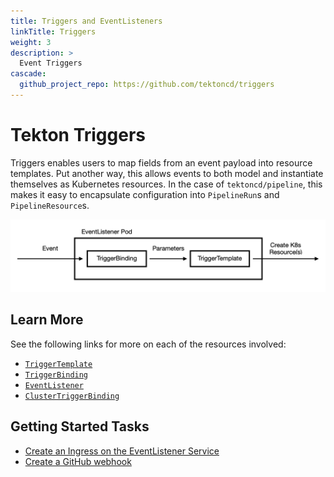 ```yaml
---
title: Triggers and EventListeners
linkTitle: Triggers
weight: 3
description: >
  Event Triggers
cascade:
  github_project_repo: https://github.com/tektoncd/triggers
---
```

# Tekton Triggers

Triggers enables users to map fields from an event payload into resource
templates. Put another way, this allows events to both model and instantiate
themselves as Kubernetes resources. In the case of `tektoncd/pipeline`, this
makes it easy to encapsulate configuration into `PipelineRun`s and
`PipelineResource`s.

![TriggerFlow](https://github.com/tektoncd/triggers/blob/master/images/TriggerFlow.png?raw=true)

## Learn More

See the following links for more on each of the resources involved:

- [`TriggerTemplate`](/vault/Triggers-v0.6.1/triggertemplates/)
- [`TriggerBinding`](/vault/Triggers-v0.6.1/triggerbindings/)
- [`EventListener`](/vault/Triggers-v0.6.1/eventlisteners/)
- [`ClusterTriggerBinding`](/vault/Triggers-v0.6.1/clustertriggerbindings/)

## Getting Started Tasks

- [Create an Ingress on the EventListener Service](/vault/Triggers-v0.6.1/create-ingress.yaml)
- [Create a GitHub webhook](/vault/Triggers-v0.6.1/create-webhook.yaml)
